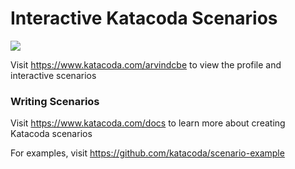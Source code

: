 # Interactive Katacoda Scenarios

[![](http://shields.katacoda.com/katacoda/arvindcbe/count.svg)](https://www.katacoda.com/arvindcbe "Get your profile on Katacoda.com")

Visit https://www.katacoda.com/arvindcbe to view the profile and interactive scenarios

### Writing Scenarios
Visit https://www.katacoda.com/docs to learn more about creating Katacoda scenarios

For examples, visit https://github.com/katacoda/scenario-example
